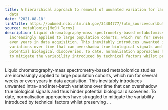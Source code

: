 ```yaml
---
title: A hierarchical approach to removal of unwanted variation for large-scale metabolomics
  data
date: '2021-08-18'
linkTitle: https://pubmed.ncbi.nlm.nih.gov/34404777/?utm_source=curl&utm_medium=rss&utm_campaign=pubmed-2&utm_content=1Zkrxt7ktlCbHBXEV3v65xxSnkSWNsJ1A6Fq3gBniKhGfIUslK&fc=20210907212339&ff=20210907212354&v=2.14.5
source: metablomics[MeSH Terms]
description: Liquid chromatography-mass spectrometry-based metabolomics studies are
  increasingly applied to large population cohorts, which run for several weeks or
  even years in data acquisition. This inevitably introduces unwanted intra- and inter-batch
  variations over time that can overshadow true biological signals and thus hinder
  potential biological discoveries. To date, normalisation approaches have struggled
  to mitigate the variability introduced by technical factors whilst preserving ...
---
```

Liquid chromatography-mass spectrometry-based metabolomics studies are increasingly applied to large population cohorts, which run for several weeks or even years in data acquisition. This inevitably introduces unwanted intra- and inter-batch variations over time that can overshadow true biological signals and thus hinder potential biological discoveries. To date, normalisation approaches have struggled to mitigate the variability introduced by technical factors whilst preserving ...